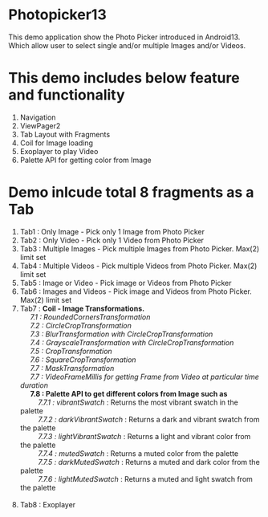 # Photopicker13
This demo application show the Photo Picker introduced in Android13. Which allow user to select single and/or multiple Images and/or Videos.

# This demo includes below feature and functionality

1. Navigation
2. ViewPager2
3. Tab Layout with Fragments
4. Coil for Image loading
5. Exoplayer to play Video
7. Palette API for getting color from Image

# Demo inlcude total 8 fragments as a Tab

1. Tab1 : Only Image - Pick only 1 Image from Photo Picker
2. Tab2 : Only Video - Pick only 1 Video from Photo Picker
3. Tab3 : Multiple Images - Pick multiple Images from Photo Picker. Max(2) limit set
4. Tab4 : Multiple Videos - Pick multiple Videos from Photo Picker. Max(2) limit set
5. Tab5 : Image or Video - Pick image or  Videos from Photo Picker
6. Tab6 : Images and Videos - Pick image and  Videos from Photo Picker. Max(2) limit set<br />
7. Tab7 : **Coil - Image Transformations.**<br />
   &nbsp;&nbsp;&nbsp;&nbsp; *7.1 : RoundedCornersTransformation* <br />
   &nbsp;&nbsp;&nbsp;&nbsp; *7.2 : CircleCropTransformation* <br />
   &nbsp;&nbsp;&nbsp;&nbsp; *7.3 : BlurTransformation with CircleCropTransformation* <br />
   &nbsp;&nbsp;&nbsp;&nbsp; *7.4 : GrayscaleTransformation with CircleCropTransformation* <br />
   &nbsp;&nbsp;&nbsp;&nbsp; *7.5 : CropTransformation* <br />
   &nbsp;&nbsp;&nbsp;&nbsp; *7.6 : SquareCropTransformation* <br />
   &nbsp;&nbsp;&nbsp;&nbsp; *7.7 : MaskTransformation* <br />
   &nbsp;&nbsp;&nbsp;&nbsp; *7.7 : VideoFrameMillis for getting Frame from Video at particular time duration* <br />
   &nbsp;&nbsp;&nbsp;&nbsp; **7.8 : Palette API to get different colors from Image such as**  <br />
   &nbsp;&nbsp;&nbsp;&nbsp;&nbsp;&nbsp;&nbsp;&nbsp; *7.7.1 : vibrantSwatch* : Returns the most vibrant swatch in the palette  <br />
   &nbsp;&nbsp;&nbsp;&nbsp;&nbsp;&nbsp;&nbsp;&nbsp; *7.7.2 : darkVibrantSwatch* : Returns a dark and vibrant swatch from the palette  <br />
   &nbsp;&nbsp;&nbsp;&nbsp;&nbsp;&nbsp;&nbsp;&nbsp; *7.7.3 : lightVibrantSwatch* : Returns a light and vibrant color from the palette <br />
   &nbsp;&nbsp;&nbsp;&nbsp;&nbsp;&nbsp;&nbsp;&nbsp; *7.7.4 : mutedSwatch* : Returns a muted color from the palette <br />
   &nbsp;&nbsp;&nbsp;&nbsp;&nbsp;&nbsp;&nbsp;&nbsp; *7.7.5 : darkMutedSwatch* : Returns a muted and dark color from the palette <br />
   &nbsp;&nbsp;&nbsp;&nbsp;&nbsp;&nbsp;&nbsp;&nbsp; *7.7.6 : lightMutedSwatch* : Returns a muted and light swatch from the palette  <br />  <br />
8. Tab8 : Exoplayer